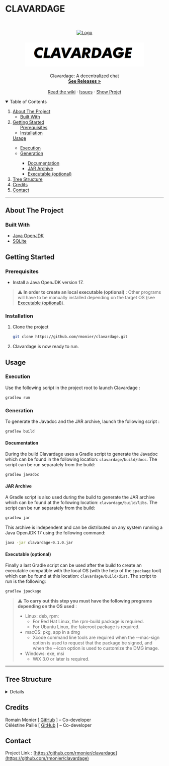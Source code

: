 # CLAVARDAGE

<!-- PROJECT LOGO -->
<br />
<p align="center">
  <a href="https://github.com/rmonier/clavardage">
    <img src="clavardage/src/main/resources/img/icones/icone.png" alt="Logo" width="130">
  </a>

<h3 align="center"><a href="https://github.com/rmonier/clavardage"><img src="clavardage/src/main/resources/img/assets/title.png" alt="clavardage" width="380"></a></h3>

  <p align="center">
    Clavardage: A decentralized chat
    <br />
    <a href="https://github.com/rmonier/clavardage/releases"><strong>See Releases »</strong></a>
    <br />
    <br />
    <a href="https://github.com/rmonier/clavardage/wiki">Read the wiki</a>
    ·
    <a href="https://github.com/rmonier/clavardage/issues">Issues</a>
    ·
    <a href="https://github.com/rmonier/clavardage/projects">Show Projet</a>
  </p>

<!-- TABLE OF CONTENTS -->
<details open="open">
  <summary>Table of Contents</summary>
  <ol>
    <li>
      <a href="#about-the-project">About The Project</a>
      <ul>
        <li><a href="#built-with">Built With</a></li>
      </ul>
    </li>
    <li>
      <a href="#getting-started">Getting Started</a>
      <ul>
            <a href="#prerequisites">Prerequisites</a>
        <li><a href="#installation">Installation</a></li>
      </ul>
    </li>
      <a href="#usage">Usage</a>
      <ul>
        <li><a href="#execution">Execution</a></li>
        <li><a href="#generation">Generation</a></li>
        <ul>
           <li><a href="#documentation">Documentation</a></li>
           <li><a href="#jar-archive">JAR Archive</a></li>
           <li><a href="#executable-optional">Executable (optional)</a></li>
        </ul>
      </ul>
    <li><a href="#tree-structure">Tree Structure</a></li>
    <li><a href="#credits">Credits</a></li>
    <li><a href="#contact">Contact</a></li>

  </ol>
</details>

***

<!-- ABOUT THE PROJECT -->
## About The Project


### Built With
* [Java OpenJDK](https://openjdk.java.net/)
* [SQLite](https://sqlite.org/)

<!-- GETTING STARTED -->
## Getting Started

### Prerequisites

* Install a Java OpenJDK version 17.

> :warning: **In order to create an local executable (optional)** : Other programs will have to be manually installed depending on the target OS (see <a href="#executable-optional">Executable (optional)</a>).



### Installation

1. Clone the project
   ```sh
   git clone https://github.com/rmonier/clavardage.git
   ```
2. Clavardage is now ready to run.

<!-- USAGE EXAMPLES -->
## Usage

### Execution

Use the following script in the project root to launch Clavardage :
  ```sh
  gradlew run
  ```

### Generation

To generate the Javadoc and the JAR archive, launch the following script :
  ```sh
  gradlew build
  ```

#### Documentation

During the build Clavardage uses a Gradle script to generate the Javadoc which can be found in the following location: `clavardage/build/docs`.
The script can be run separately from the build:
  ```sh
  gradlew javadoc
  ```

#### JAR Archive

A Gradle script is also used during the build to generate the JAR archive which can be found at the following location: `clavardage/build/libs`.
The script can be run separately from the build:
  ```sh
  gradlew jar
  ```
This archive is independent and can be distributed on any system running a Java OpenJDK 17 using the following command:
  ```sh
  java -jar clavardage-0.1.0.jar
  ```

#### Executable (optional)

Finally a last Gradle script can be used after the build to create an executable compatible with the local OS (with the help of the `jpackage` tool) which can be found at this location: `clavardage/build/dist`.
The script to run is the following:
  ```sh
  gradlew jpackage
  ```

> :warning: **To carry out this step you must have the following programs depending on the OS used** :
> * Linux: deb, rpm:
>    * For Red Hat Linux, the rpm-build package is required.
>    * For Ubuntu Linux, the fakeroot package is required.
> * macOS: pkg, app in a dmg
>    * Xcode command line tools are required when the --mac-sign option is used to request that the package be signed, and when the --icon option is used to customize the DMG image.
> * Windows: exe, msi
>    * WiX 3.0 or later is required.

***

<!-- TREE STRUCTURE -->
## Tree Structure
<details>

_TODO_

</details>

<!-- CREDITS -->
## Credits

Romain Monier [ [GitHub](https://github.com/rmonier) ] – Co-developer
<br>
Céléstine Paillé [ [GitHub](https://github.com/clestinepa) ] – Co-developer

<!-- CONTACT -->
## Contact

Project Link : [https://github.com/rmonier/clavardage](https://github.com/rmonier/clavardage)